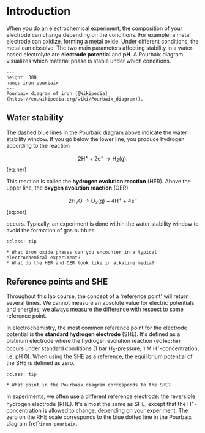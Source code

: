 # Introduction

When you do an electrochemical experiment, the composition of your electrode can change depending on the conditions. For example, a metal electrode can oxidize, forming a metal oxide. Under different conditions, the metal can dissolve. The two main parameters affecting stability in a water-based electrolyte are **electrode potential** and **pH**. A Pourbaix diagram visualizes which material phase is stable under which conditions.

```{figure} ../../images/iron-pourbaix.png
---
height: 300
name: iron-pourbaix
---
Pourbaix diagram of iron ([Wikipedia](https://en.wikipedia.org/wiki/Pourbaix_diagram)).
```

## Water stability

The dashed blue lines in the Pourbaix diagram above indicate the water stability window. If you go below the lower line, you produce hydrogen according to the reaction

$$
    \mathrm{2H^+ + 2e^- \to H_2(g)}.
$$ (eq:her)

This reaction is called the **hydrogen evolution reaction** (HER). Above the upper line, the **oxygen evolution reaction** (OER)

$$
    \mathrm{2H_2O \to O_2(g) + 4H^+ + 4e^-}
$$ (eq:oer)

occurs. Typically, an experiment is done within the water stability window to avoid the formation of gas bubbles.

`````{admonition} Questions
:class: tip

* What iron oxide phases can you encounter in a typical electrochemical experiment?
* What do the HER and OER look like in alkaline media?

`````

## Reference points and SHE

Throughout this lab course, the concept of a 'reference point' will return several times. We cannot measure an absolute value for electric potentials and energies; we always measure the difference with respect to some reference point.

In electrochemistry, the most common reference point for the electrode potential is the **standard hydrogen electrode** (SHE). It's defined as a platinum electrode where the hydrogen evolution reaction {eq}`eq:her` occurs under standard conditions (1 bar $\mathrm{H_2}$-pressure, 1 M $\mathrm{H^+}$-concentration, i.e. pH 0). When using the SHE as a reference, the equilibrium potential of the SHE is defined as zero.

`````{admonition} Questions
:class: tip

* What point in the Pourbaix diagram corresponds to the SHE?
`````

In experiments, we often use a different reference electrode: the reversible hydrogen electrode (RHE). It's almost the same as SHE, except that the $\mathrm{H^+}$-concentration is allowed to change, depending on your experiment. The zero on the RHE scale corresponds to the blue dotted line in the Pourbaix diagram {ref}`iron-pourbaix`.
